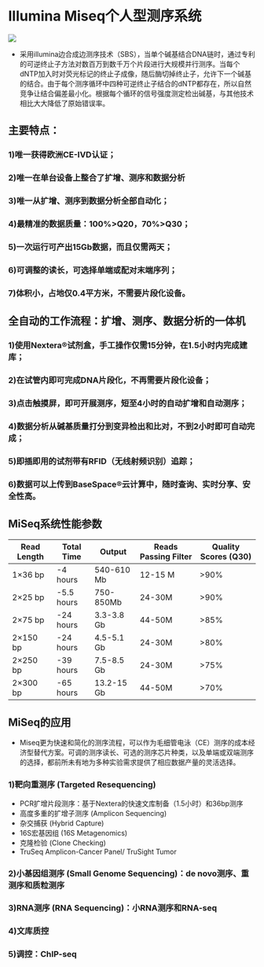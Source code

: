 # Illumina Miseq个人型测序系统
![](http://img1.wezhan.cn/content/sitefiles/81869/images/6062812_Miseq_e44ead4a-fc69-48c6-b8fe-684df2be09fc_resize_picture.png)
- 采用illumina边合成边测序技术（SBS），当单个碱基结合DNA链时，通过专利的可逆终止子方法对数百万到数千万个片段进行大规模并行测序。当每个dNTP加入时对荧光标记的终止子成像，随后酶切掉终止子，允许下一个碱基的结合。由于每个测序循环中四种可逆终止子结合的dNTP都存在，所以自然竞争让结合偏差最小化。根据每个循环的信号强度测定检出碱基，与其他技术相比大大降低了原始错误率。
## 主要特点：
### 1)唯一获得欧洲CE-IVD认证；
### 2)唯一在单台设备上整合了扩增、测序和数据分析
### 3)唯一从扩增、测序到数据分析全部自动化；
### 4)最精准的数据质量：100%>Q20，70%>Q30；
### 5)一次运行可产出15Gb数据，而且仅需两天；
### 6)可调整的读长，可选择单端或配对末端序列；
### 7)体积小，占地仅0.4平方米，不需要片段化设备。
## 全自动的工作流程：扩增、测序、数据分析的一体机
### 1)使用Nextera®试剂盒，手工操作仅需15分钟，在1.5小时内完成建库；
### 2)在试管内即可完成DNA片段化，不再需要片段化设备；
### 3)点击触摸屏，即可开展测序，短至4小时的自动扩增和自动测序；
### 4)数据分析从碱基质量打分到变异检出和比对，不到2小时即可自动完成；
### 5)即插即用的试剂带有RFID（无线射频识别）追踪；
### 6)数据可以上传到BaseSpace®云计算中，随时查询、实时分享、安全性高。
## MiSeq系统性能参数
|Read Length|Total Time|Output|Reads Passing Filter|Quality Scores (Q30)
|-|-|-|-|-|
|1×36 bp|-4 hours|540-610 Mb|12-15 M|>90%
|2×25 bp|-5.5 hours|750-850Mb|24-30M|>90%
|2×75 bp|-24 hours|3.3-3.8 Gb|44-50M|>85%
|2×150 bp|-24 hours|4.5-5.1 Gb|24-30M|>80%
|2×250 bp|-39 hours|7.5-8.5 Gb|24-30M|>75%
|2×300 bp|-65 hours|13.2-15 Gb|44-50M|>70%
## MiSeq的应用
- Miseq更为快速和简化的测序流程，可以作为毛细管电泳（CE）测序的成本经济型替代方案。可调的测序读长、可选的测序芯片种类，以及单端或双端测序的选择，都前所未有地为多种实验需求提供了相应数据产量的灵活选择。
### 1)靶向重测序 (Targeted Resequencing)
- PCR扩增片段测序：基于Nextera的快速文库制备（1.5小时）和36bp测序
- 高度多重的扩增子测序 (Amplicon Sequencing)
- 杂交捕获 (Hybrid Capture)
- 16S宏基因组 (16S Metagenomics)
- 克隆检验 (Clone Checking)
- TruSeq Amplicon-Cancer Panel/ TruSight Tumor
### 2)小基因组测序 (Small Genome Sequencing)：de novo测序、重测序和质粒测序
### 3)RNA测序 (RNA Sequencing)：小RNA测序和RNA-seq
### 4)文库质控
### 5)调控：ChIP-seq
